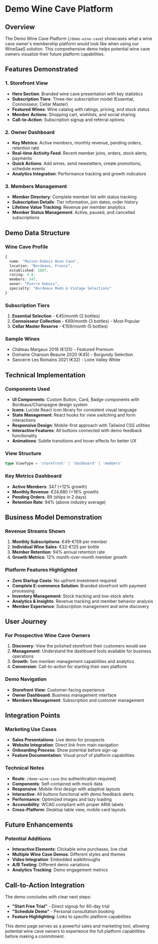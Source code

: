 # Demo Wine Cave Platform

## Overview

The Demo Wine Cave Platform (`/demo-wine-cave`) showcases what a wine cave owner's membership platform would look like when using our WineSaaS solution. This comprehensive demo helps potential wine cave owners visualize their future platform capabilities.

## Features Demonstrated

### 1. **Storefront View** 
- **Hero Section**: Branded wine cave presentation with key statistics
- **Subscription Tiers**: Three-tier subscription model (Essential, Connoisseur, Cellar Master)
- **Featured Wines**: Wine catalog with ratings, pricing, and stock status
- **Member Actions**: Shopping cart, wishlists, and social sharing
- **Call-to-Action**: Subscription signup and referral options

### 2. **Owner Dashboard**
- **Key Metrics**: Active members, monthly revenue, pending orders, retention rate
- **Real-time Activity Feed**: Recent member joins, orders, stock alerts, payments
- **Quick Actions**: Add wines, send newsletters, create promotions, schedule events
- **Analytics Integration**: Performance tracking and growth indicators

### 3. **Members Management**
- **Member Directory**: Complete member list with status tracking
- **Subscription Details**: Tier information, join dates, order history
- **Lifetime Value Tracking**: Revenue per member analytics
- **Member Status Management**: Active, paused, and cancelled subscriptions

## Demo Data Structure

### Wine Cave Profile
```typescript
{
  name: "Maison Dubois Wine Cave",
  location: "Bordeaux, France", 
  established: 1887,
  rating: 4.8,
  members: 347,
  owner: "Pierre Dubois",
  specialty: "Bordeaux Reds & Vintage Selections"
}
```

### Subscription Tiers
1. **Essential Selection** - €45/month (2 bottles)
2. **Connoisseur Collection** - €89/month (3 bottles) - Most Popular
3. **Cellar Master Reserve** - €159/month (5 bottles)

### Sample Wines
- Château Margaux 2018 (€125) - Featured Premium
- Domaine Chanson Beaune 2020 (€45) - Burgundy Selection  
- Sancerre Les Romains 2021 (€32) - Loire Valley White

## Technical Implementation

### Components Used
- **UI Components**: Custom Button, Card, Badge components with Bordeaux/Champagne design system
- **Icons**: Lucide React icon library for consistent visual language
- **State Management**: React hooks for view switching and form interactions
- **Responsive Design**: Mobile-first approach with Tailwind CSS utilities
- **Interactive Features**: All buttons connected with demo feedback functionality
- **Animations**: Subtle transitions and hover effects for better UX

### View Structure
```typescript
type ViewType = 'storefront' | 'dashboard' | 'members'
```

### Key Metrics Dashboard
- **Active Members**: 347 (+12% growth)
- **Monthly Revenue**: €24,680 (+18% growth)  
- **Pending Orders**: 89 (ships in 2 days)
- **Retention Rate**: 94% (above industry average)

## Business Model Demonstration

### Revenue Streams Shown
1. **Monthly Subscriptions**: €49-€159 per member
2. **Individual Wine Sales**: €32-€125 per bottle
3. **Member Retention**: 94% annual retention rate
4. **Growth Metrics**: 12% month-over-month member growth

### Platform Features Highlighted
- **Zero Startup Costs**: No upfront investment required
- **Complete E-commerce Solution**: Branded storefront with payment processing
- **Inventory Management**: Stock tracking and low-stock alerts
- **Analytics & Insights**: Revenue tracking and member behavior analysis
- **Member Experience**: Subscription management and wine discovery

## User Journey

### For Prospective Wine Cave Owners
1. **Discovery**: View the polished storefront their customers would see
2. **Management**: Understand the dashboard tools available for business operations  
3. **Growth**: See member management capabilities and analytics
4. **Conversion**: Call-to-action for starting their own platform

### Demo Navigation
- **Storefront View**: Customer-facing experience
- **Owner Dashboard**: Business management interface
- **Members Management**: Subscription and customer management

## Integration Points

### Marketing Use Cases
- **Sales Presentations**: Live demo for prospects
- **Website Integration**: Direct link from main navigation
- **Onboarding Process**: Show potential before sign-up
- **Feature Documentation**: Visual proof of platform capabilities

### Technical Notes
- **Route**: `/demo-wine-cave` (no authentication required)
- **Components**: Self-contained with mock data
- **Responsive**: Mobile-first design with adaptive layouts
- **Interactive**: All buttons functional with demo feedback alerts
- **Performance**: Optimized images and lazy loading
- **Accessibility**: WCAG compliant with proper ARIA labels
- **Cross-Platform**: Desktop table view, mobile card layouts

## Future Enhancements

### Potential Additions
- **Interactive Elements**: Clickable wine purchases, live chat
- **Multiple Wine Cave Demos**: Different styles and themes
- **Video Integration**: Embedded walkthroughs
- **A/B Testing**: Different demo variations
- **Analytics Tracking**: Demo engagement metrics

## Call-to-Action Integration

The demo concludes with clear next steps:
- **"Start Free Trial"** - Direct signup for 60-day trial
- **"Schedule Demo"** - Personal consultation booking
- **Feature Highlighting**: Links to specific platform capabilities

This demo page serves as a powerful sales and marketing tool, allowing potential wine cave owners to experience the full platform capabilities before making a commitment.
